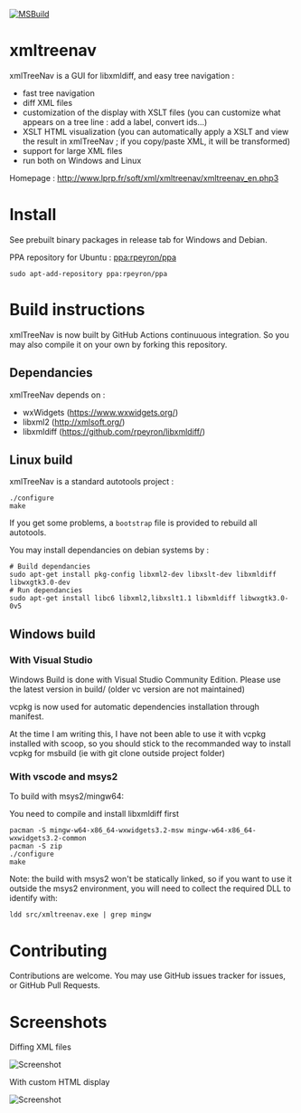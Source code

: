 [![MSBuild](https://github.com/rpeyron/xmltreenav/actions/workflows/msbuild.yml/badge.svg)](https://github.com/rpeyron/xmltreenav/actions/workflows/msbuild.yml)

# xmltreenav

xmlTreeNav is a GUI for libxmldiff, and easy tree navigation :
  * fast tree navigation
  * diff XML files
  * customization of the display with XSLT files (you can customize what appears on a tree line : add a label, convert ids...)
  * XSLT HTML visualization (you can automatically apply a XSLT and view the result in xmlTreeNav ; if you copy/paste XML, it will be transformed)
  * support for large XML files
  * run both on Windows and Linux

Homepage : http://www.lprp.fr/soft/xml/xmltreenav/xmltreenav_en.php3

# Install

See prebuilt binary packages in release tab for Windows and Debian.

PPA repository for Ubuntu : [ppa:rpeyron/ppa](https://launchpad.net/~rpeyron/+archive/ubuntu/ppa)
```
sudo apt-add-repository ppa:rpeyron/ppa
```

# Build instructions

xmlTreeNav is now built by GitHub Actions continuuous integration. So you may also compile it on your own by forking this repository.

## Dependancies

xmlTreeNav depends on :
- wxWidgets  (https://www.wxwidgets.org/)
- libxml2 (http://xmlsoft.org/)
- libxmldiff (https://github.com/rpeyron/libxmldiff/)

## Linux build

xmlTreeNav is a standard autotools project :

```
./configure
make
```

If you get some problems, a `bootstrap` file is provided to rebuild all autotools.

You may install dependancies on debian systems by :
```
# Build dependancies
sudo apt-get install pkg-config libxml2-dev libxslt-dev libxmldiff libwxgtk3.0-dev
# Run dependancies
sudo apt-get install libc6 libxml2,libxslt1.1 libxmldiff libwxgtk3.0-0v5
```


## Windows build

### With Visual Studio

Windows Build is done with Visual Studio Community Edition. 
Please use the latest version in build/ (older vc version are not maintained)

vcpkg is now used for automatic dependencies installation through manifest. 

At the time I am writing this, I have not been able to use it with vcpkg installed with scoop, so you should stick to the recommanded way to install vcpkg for msbuild (ie with git clone outside project folder)


### With vscode and msys2

To build with msys2/mingw64:

You need to compile and install libxmldiff first

```
pacman -S mingw-w64-x86_64-wxwidgets3.2-msw mingw-w64-x86_64-wxwidgets3.2-common
pacman -S zip
./configure
make
```

Note: the build with msys2 won't be statically linked, so if you want to use it outside the msys2 environment, you will need to collect the required DLL to identify with:
```
ldd src/xmltreenav.exe | grep mingw
```

# Contributing

Contributions are welcome. You may use GitHub issues tracker for issues, or GitHub Pull Requests.

# Screenshots 

Diffing XML files

![Screenshot](http://www.lprp.fr/soft/xml/xmltreenav/xmltreenav_scr.jpg) 

With custom HTML display

![Screenshot](http://www.lprp.fr/soft/xml/xmltreenav/xmltreenav_scr2.jpg)
